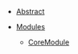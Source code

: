 <!--
 * @Author: your name
 * @Date: 2020-03-03 22:58:28
 * @LastEditTime: 2020-03-05 16:37:54
 * @LastEditors: Please set LastEditors
 * @Description: In User Settings Edit
 * @FilePath: \undefinedd:\SakuraDocument\_sidebar.md
 -->
<!-- docs/_sidebar.md -->

* [Abstract](/)

* [Modules](Modules/)
  * [CoreModule](Modules/Core/CoreModule.md)